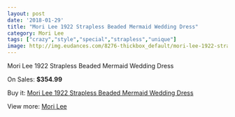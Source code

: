 ```yaml
---
layout: post
date: '2018-01-29'
title: "Mori Lee 1922 Strapless Beaded Mermaid Wedding Dress"
category: Mori Lee
tags: ["crazy","style","special","strapless","unique"]
image: http://img.eudances.com/8276-thickbox_default/mori-lee-1922-strapless-beaded-mermaid-wedding-dress.jpg
---
```

Mori Lee 1922 Strapless Beaded Mermaid Wedding Dress

On Sales: **$354.99**
<a href="https://www.eudances.com/en/mori-lee/2853-mori-lee-1922-strapless-beaded-mermaid-wedding-dress.html"><amp-img layout="responsive" width="600" height="600" src="//img.eudances.com/8276-thickbox_default/mori-lee-1922-strapless-beaded-mermaid-wedding-dress.jpg" alt="Mori Lee 1922 Strapless Beaded Mermaid Wedding Dress 0" /></a>
<a href="https://www.eudances.com/en/mori-lee/2853-mori-lee-1922-strapless-beaded-mermaid-wedding-dress.html"><amp-img layout="responsive" width="600" height="600" src="//img.eudances.com/8280-thickbox_default/mori-lee-1922-strapless-beaded-mermaid-wedding-dress.jpg" alt="Mori Lee 1922 Strapless Beaded Mermaid Wedding Dress 1" /></a>
<a href="https://www.eudances.com/en/mori-lee/2853-mori-lee-1922-strapless-beaded-mermaid-wedding-dress.html"><amp-img layout="responsive" width="600" height="600" src="//img.eudances.com/8279-thickbox_default/mori-lee-1922-strapless-beaded-mermaid-wedding-dress.jpg" alt="Mori Lee 1922 Strapless Beaded Mermaid Wedding Dress 2" /></a>
<a href="https://www.eudances.com/en/mori-lee/2853-mori-lee-1922-strapless-beaded-mermaid-wedding-dress.html"><amp-img layout="responsive" width="600" height="600" src="//img.eudances.com/8278-thickbox_default/mori-lee-1922-strapless-beaded-mermaid-wedding-dress.jpg" alt="Mori Lee 1922 Strapless Beaded Mermaid Wedding Dress 3" /></a>
<a href="https://www.eudances.com/en/mori-lee/2853-mori-lee-1922-strapless-beaded-mermaid-wedding-dress.html"><amp-img layout="responsive" width="600" height="600" src="//img.eudances.com/8277-thickbox_default/mori-lee-1922-strapless-beaded-mermaid-wedding-dress.jpg" alt="Mori Lee 1922 Strapless Beaded Mermaid Wedding Dress 4" /></a>

Buy it: [Mori Lee 1922 Strapless Beaded Mermaid Wedding Dress](https://www.eudances.com/en/mori-lee/2853-mori-lee-1922-strapless-beaded-mermaid-wedding-dress.html "Mori Lee 1922 Strapless Beaded Mermaid Wedding Dress")

View more: [Mori Lee](https://www.eudances.com/en/9-mori-lee "Mori Lee")